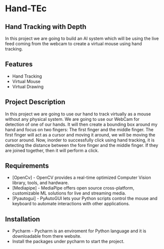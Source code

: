 # Hand-TEc

## Hand Tracking with Depth


In this project we are going to build an AI system which will be using the live feed coming from the webcam to create a virtual mouse using hand tracking.


## Features


- Hand Tracking
- Virtual Mouse
- Virtual Drawing


## Project Description

In this project we are going to use our hand to track virtually as a mouse without any physical system. We are going to use our WebCam for detection of one of our hands. It will then create a bounding box around my hand and focus on two fingers: The first finger and the middle finger. The first finger will act as a cursor and moving it around, we will be moving the cursor around. Now, inorder to successfully click using hand tracking, it is detecting the distance between the fore finger and the middle finger. If they are joined together, then it will perform a click.


## Requirements


- [OpenCv] - OpenCV provides a real-time optimized Computer Vision library, tools, and hardware.
- [Mediapipe] - MediaPipe offers open source cross-platform, customizable ML solutions for live and streaming media.
- [Pyautogui] - PyAutoGUI lets your Python scripts control the mouse and keyboard to automate interactions with other applications.


## Installation

- Pycharm - Pycharm is an enviroment for Python language and it is downloadable from there website.
- Install the packages under pycharm to start the project.



